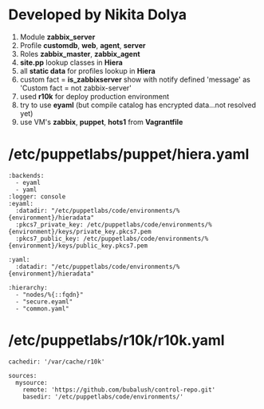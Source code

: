 # Developed by Nikita Dolya

1) Module **zabbix_server**
2) Profile **customdb**, **web**, **agent**, **server**
3) Roles **zabbix_master**, **zabbix_agent**
4) **site.pp** lookup classes in **Hiera**
5) all **static data** for profiles lookup in **Hiera**
6) custom fact = **is_zabbixserver** show with notify defined 'message' as 'Custom fact = not zabbix-server'
6) used **r10k** for deploy production environment
7) try to use **eyaml** (but compile catalog has encrypted data...not resolved yet)
8) use VM's **zabbix**, **puppet**, **hots1** from **Vagrantfile**

# /etc/puppetlabs/puppet/hiera.yaml
```
:backends:
  - eyaml
  - yaml
:logger: console
:eyaml:
  :datadir: "/etc/puppetlabs/code/environments/%{environment}/hieradata"
  :pkcs7_private_key: /etc/puppetlabs/code/environments/%{environment}/keys/private_key.pkcs7.pem
  :pkcs7_public_key: /etc/puppetlabs/code/environments/%{environment}/keys/public_key.pkcs7.pem

:yaml:
  :datadir: "/etc/puppetlabs/code/environments/%{environment}/hieradata"

:hierarchy:
  - "nodes/%{::fqdn}"
  - "secure.eyaml"
  - "common.yaml"
```
# /etc/puppetlabs/r10k/r10k.yaml
```
cachedir: '/var/cache/r10k'

sources:
  mysource:
    remote: 'https://github.com/bubalush/control-repo.git'
    basedir: '/etc/puppetlabs/code/environments/'
```
